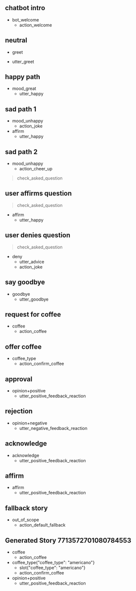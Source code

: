 ## chatbot intro
* bot_welcome
  - action_welcome

## neutral
* greet
- utter_greet

## happy path
* mood_great
  - utter_happy

## sad path 1
* mood_unhappy
  - action_joke
* affirm
  - utter_happy

## sad path 2
* mood_unhappy
  - action_cheer_up
> check_asked_question

## user affirms question
> check_asked_question
* affirm
  - utter_happy

## user denies question
> check_asked_question
* deny
  - utter_advice
  - action_joke

## say goodbye
* goodbye
  - utter_goodbye

## request for coffee
* coffee
  - action_coffee

## offer coffee
* coffee_type
  - action_confirm_coffee

## approval
* opinion+positive
  - utter_positive_feedback_reaction  

## rejection
* opinion+negative
  - utter_negative_feedback_reaction  

## acknowledge
* acknowledge
  - utter_positive_feedback_reaction

## affirm
* affirm
  - utter_positive_feedback_reaction

## fallback story
* out_of_scope
  - action_default_fallback

## Generated Story 7713572701080784553
* coffee
    - action_coffee
* coffee_type{"coffee_type": "americano"}
    - slot{"coffee_type": "americano"}
    - action_confirm_coffee
* opinion+positive
    - utter_positive_feedback_reaction
